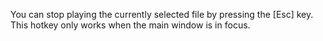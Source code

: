 You can stop playing the currently selected file by pressing the [Esc] key.
This hotkey only works when the main window is in focus.